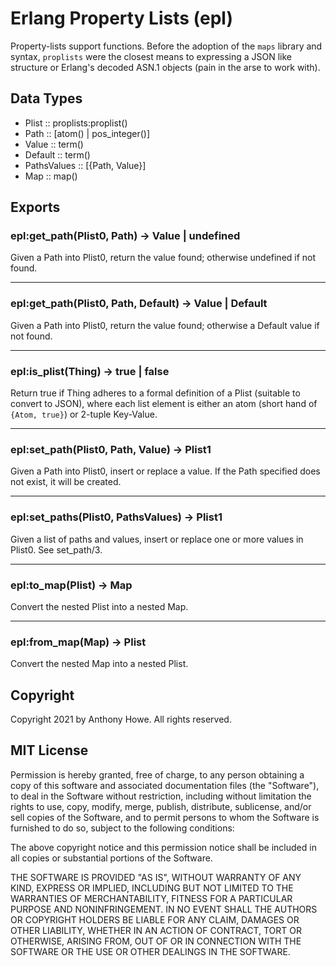 Erlang Property Lists (epl)
===========================

Property-lists support functions.  Before the adoption of the `maps` library and syntax, `proplists` were the closest means to expressing a JSON like structure or Erlang's decoded ASN.1 objects (pain in the arse to work with).


Data Types
----------

* Plist           :: proplists:proplist()
* Path            :: [atom() | pos_integer()]
* Value           :: term()
* Default         :: term()
* PathsValues     :: [{Path, Value}]
* Map             :: map()


Exports
-------

### epl:get_path(Plist0, Path) -> Value | undefined

Given a Path into Plist0, return the value found; otherwise undefined if not found.

- - -
### epl:get_path(Plist0, Path, Default) -> Value | Default

Given a Path into Plist0, return the value found; otherwise a Default value if not found.

- - -
### epl:is_plist(Thing) -> true | false

Return true if Thing adheres to a formal definition of a Plist (suitable to convert to JSON), where each list element is either an atom (short hand of `{Atom, true}`) or 2-tuple Key-Value.

- - -
### epl:set_path(Plist0, Path, Value) -> Plist1

Given a Path into Plist0, insert or replace a value.  If the Path specified does not exist, it will be created.

- - -
### epl:set_paths(Plist0, PathsValues) -> Plist1

Given a list of paths and values, insert or replace one or more values in Plist0.  See set_path/3.

- - -
### epl:to_map(Plist) -> Map

Convert the nested Plist into a nested Map.

- - -
### epl:from_map(Map) -> Plist

Convert the nested Map into a nested Plist.


Copyright
---------

Copyright 2021 by Anthony Howe.  All rights reserved.


MIT License
-----------

Permission is hereby granted, free of charge, to any person obtaining a copy of this software and associated documentation files (the "Software"), to deal in the Software without restriction, including without limitation the rights to use, copy, modify, merge, publish, distribute, sublicense, and/or sell copies of the Software, and to permit persons to whom the Software is furnished to do so, subject to the following conditions:

The above copyright notice and this permission notice shall be included in all copies or substantial portions of the Software.

THE SOFTWARE IS PROVIDED "AS IS", WITHOUT WARRANTY OF ANY KIND, EXPRESS OR IMPLIED, INCLUDING BUT NOT LIMITED TO THE WARRANTIES OF MERCHANTABILITY, FITNESS FOR A PARTICULAR PURPOSE AND NONINFRINGEMENT. IN NO EVENT SHALL THE AUTHORS OR COPYRIGHT HOLDERS BE LIABLE FOR ANY CLAIM, DAMAGES OR OTHER LIABILITY, WHETHER IN AN ACTION OF CONTRACT, TORT OR OTHERWISE, ARISING FROM, OUT OF OR IN CONNECTION WITH THE SOFTWARE OR THE USE OR OTHER DEALINGS IN THE SOFTWARE.
